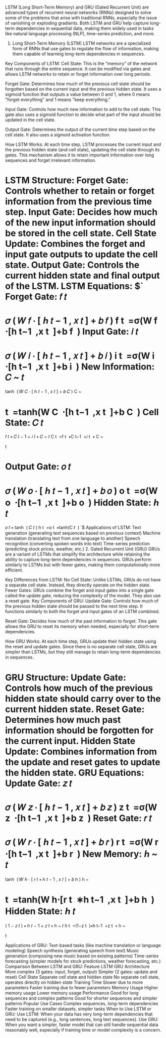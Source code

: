 LSTM (Long Short-Term Memory) and GRU (Gated Recurrent Unit) are advanced types of recurrent neural networks (RNNs) designed to solve some of the problems that arise with traditional RNNs, especially the issue of vanishing or exploding gradients. Both LSTM and GRU help capture long-term dependencies in sequential data, making them widely used in tasks like natural language processing (NLP), time-series prediction, and more.

1. Long Short-Term Memory (LSTM)
LSTM networks are a specialized form of RNNs that use gates to regulate the flow of information, making them capable of learning long-term dependencies in sequences.

Key Components of LSTM:
Cell State: This is the “memory” of the network that runs through the entire sequence. It can be modified via gates and allows LSTM networks to retain or forget information over long periods.

Forget Gate: Determines how much of the previous cell state should be forgotten based on the current input and the previous hidden state. It uses a sigmoid function that outputs a value between 0 and 1, where 0 means "forget everything" and 1 means "keep everything."

Input Gate: Controls how much new information to add to the cell state. This gate also uses a sigmoid function to decide what part of the input should be updated in the cell state.

Output Gate: Determines the output of the current time step based on the cell state. It also uses a sigmoid activation function.

How LSTM Works:
At each time step, LSTM processes the current input and the previous hidden state (and cell state), updating the cell state through its gates. This mechanism allows it to retain important information over long sequences and forget irrelevant information.

LSTM Structure:
Forget Gate: Controls whether to retain or forget information from the previous time step.
Input Gate: Decides how much of the new input information should be stored in the cell state.
Cell State Update: Combines the forget and input gate outputs to update the cell state.
Output Gate: Controls the current hidden state and final output of the LSTM.
LSTM Equations:
 $\`
 Forget Gate: 
𝑓
𝑡
=
𝜎
(
𝑊
𝑓
⋅
[
ℎ
𝑡
−
1
,
𝑥
𝑡
]
+
𝑏
𝑓
)
f 
t
​
 =σ(W 
f
​
 ⋅[h 
t−1
​
 ,x 
t
​
 ]+b 
f
​
 )
Input Gate: 
𝑖
𝑡
=
𝜎
(
𝑊
𝑖
⋅
[
ℎ
𝑡
−
1
,
𝑥
𝑡
]
+
𝑏
𝑖
)
i 
t
​
 =σ(W 
i
​
 ⋅[h 
t−1
​
 ,x 
t
​
 ]+b 
i
​
 )
New Information: 
𝐶
~
𝑡
=
tanh
⁡
(
𝑊
𝐶
⋅
[
ℎ
𝑡
−
1
,
𝑥
𝑡
]
+
𝑏
𝐶
)
C
~
  
t
​
 =tanh(W 
C
​
 ⋅[h 
t−1
​
 ,x 
t
​
 ]+b 
C
​
 )
Cell State: 
𝐶
𝑡
=
𝑓
𝑡
∗
𝐶
𝑡
−
1
+
𝑖
𝑡
∗
𝐶
~
𝑡
C 
t
​
 =f 
t
​
 ∗C 
t−1
​
 +i 
t
​
 ∗ 
C
~
  
t
​
 
Output Gate: 
𝑜
𝑡
=
𝜎
(
𝑊
𝑜
⋅
[
ℎ
𝑡
−
1
,
𝑥
𝑡
]
+
𝑏
𝑜
)
o 
t
​
 =σ(W 
o
​
 ⋅[h 
t−1
​
 ,x 
t
​
 ]+b 
o
​
 )
Hidden State: 
ℎ
𝑡
=
𝑜
𝑡
∗
tanh
⁡
(
𝐶
𝑡
)
h 
t
​
 =o 
t
​
 ∗tanh(C 
t
​
 )
 \`$ 
Applications of LSTM:
Text generation (generating text sequences based on previous context)
Machine translation (translating text from one language to another)
Speech recognition (converting spoken words into text)
Time-series prediction (predicting stock prices, weather, etc.)
2. Gated Recurrent Unit (GRU)
GRUs are a variant of LSTMs that simplify the architecture while retaining the ability to capture long-term dependencies in sequences. GRUs perform similarly to LSTMs but with fewer gates, making them computationally more efficient.

Key Differences from LSTM:
No Cell State: Unlike LSTMs, GRUs do not have a separate cell state. Instead, they directly operate on the hidden state.
Fewer Gates: GRUs combine the forget and input gates into a single gate called the update gate, reducing the complexity of the model. They also use a reset gate.
Key Components of GRU:
Update Gate: Controls how much of the previous hidden state should be passed to the next time step. It functions similarly to both the forget and input gates of an LSTM combined.

Reset Gate: Decides how much of the past information to forget. This gate allows the GRU to reset its memory when needed, especially for short-term dependencies.

How GRU Works:
At each time step, GRUs update their hidden state using the reset and update gates. Since there is no separate cell state, GRUs are simpler than LSTMs, but they still manage to retain long-term dependencies in sequences.

GRU Structure:
Update Gate: Controls how much of the previous hidden state should carry over to the current hidden state.
Reset Gate: Determines how much past information should be forgotten for the current input.
Hidden State Update: Combines information from the update and reset gates to update the hidden state.
GRU Equations:
Update Gate: 
𝑧
𝑡
=
𝜎
(
𝑊
𝑧
⋅
[
ℎ
𝑡
−
1
,
𝑥
𝑡
]
+
𝑏
𝑧
)
z 
t
​
 =σ(W 
z
​
 ⋅[h 
t−1
​
 ,x 
t
​
 ]+b 
z
​
 )
Reset Gate: 
𝑟
𝑡
=
𝜎
(
𝑊
𝑟
⋅
[
ℎ
𝑡
−
1
,
𝑥
𝑡
]
+
𝑏
𝑟
)
r 
t
​
 =σ(W 
r
​
 ⋅[h 
t−1
​
 ,x 
t
​
 ]+b 
r
​
 )
New Memory: 
ℎ
~
𝑡
=
tanh
⁡
(
𝑊
ℎ
⋅
[
𝑟
𝑡
∗
ℎ
𝑡
−
1
,
𝑥
𝑡
]
+
𝑏
ℎ
)
h
~
  
t
​
 =tanh(W 
h
​
 ⋅[r 
t
​
 ∗h 
t−1
​
 ,x 
t
​
 ]+b 
h
​
 )
Hidden State: 
ℎ
𝑡
=
(
1
−
𝑧
𝑡
)
∗
ℎ
𝑡
−
1
+
𝑧
𝑡
∗
ℎ
~
𝑡
h 
t
​
 =(1−z 
t
​
 )∗h 
t−1
​
 +z 
t
​
 ∗ 
h
~
  
t
​
 
Applications of GRU:
Text-based tasks (like machine translation or language modeling)
Speech synthesis (generating speech from text)
Music generation (composing new music based on existing patterns)
Time-series forecasting (simpler models for stock predictions, weather forecasting, etc.)
Comparison Between LSTM and GRU:
Feature	LSTM	GRU
Architecture	More complex (3 gates: input, forget, output)	Simpler (2 gates: update and reset)
Cell State	Separate cell state and hidden state	No separate cell state, operates directly on hidden state
Training Time	Slower due to more parameters	Faster training due to fewer parameters
Memory Usage	Higher memory usage	Lower memory usage
Performance	Good for long sequences and complex patterns	Good for shorter sequences and simpler patterns
Popular Use Cases	Complex sequences, long-term dependencies	Faster training on smaller datasets, simpler tasks
When to Use LSTM or GRU:
Use LSTM: When your data has very long-term dependencies that need to be captured (e.g., long sentences, long text sequences).
Use GRU: When you want a simpler, faster model that can still handle sequential data reasonably well, especially if training time or model complexity is a concern.
